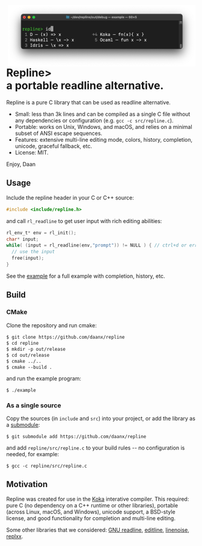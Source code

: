 <img align="right" width="500px" src="doc/completion-id.png"/>

# Repline> <br>a portable readline alternative.

Repline is a pure C library that can be used as readline alternative. 

- Small: less than 3k lines and can be compiled as a single C file without 
  any dependencies or configuration (e.g. `gcc -c src/repline.c`).
- Portable: works on Unix, Windows, and macOS, and relies on a minimal
  subset of ANSI escape sequences.
- Features: extensive multi-line editing mode, colors, history, completion, unicode, 
  graceful fallback, etc.
- License: MIT.

Enjoy,
  Daan

## Usage

Include the repline header in your C or C++ source:
```C
#include <include/repline.h>
```

and call `rl_readline` to get user input with rich editing abilities:
```C
rl_env_t* env = rl_init();
char* input;
while( (input = rl_readline(env,"prompt")) != NULL ) { // ctrl+d or errors return NULL
  // use the input
  free(input);  
}
```

See the [example](test/example.c) for a full example with completion, history, etc.

## Build

### CMake

Clone the repository and run cmake:
```
$ git clone https://github.com/daanx/repline
$ cd repline
$ mkdir -p out/release
$ cd out/release
$ cmake ../..
$ cmake --build .
```

and run the example program:
```
$ ./example
```

### As a single source

Copy the sources (in `include` and `src`) into your project, or add the library as a [submodule]:
```
$ git submodule add https://github.com/daanx/repline
```
and add `repline/src/repline.c` to your build rules -- no configuration is needed, for example:
```
$ gcc -c repline/src/repline.c
```

[submodule]: https://git-scm.com/book/en/v2/Git-Tools-Submodules

## Motivation

Repline was created for use in the [Koka] interative compiler. 
This required: pure C (no dependency on a C++ runtime or other libraries), 
portable (across Linux, macOS, and Windows), unicode support, 
a BSD-style license, and good functionality for completion and multi-line editing.

Some other libraries that we considered:
[GNU readline](https://tiswww.case.edu/php/chet/readline/rltop.html),
[editline](https://github.com/troglobit/editline),
[linenoise](https://github.com/antirez/linenoise),
[replxx](https://github.com/AmokHuginnsson/replxx).

[koka]: https://www.koka-lang.org

